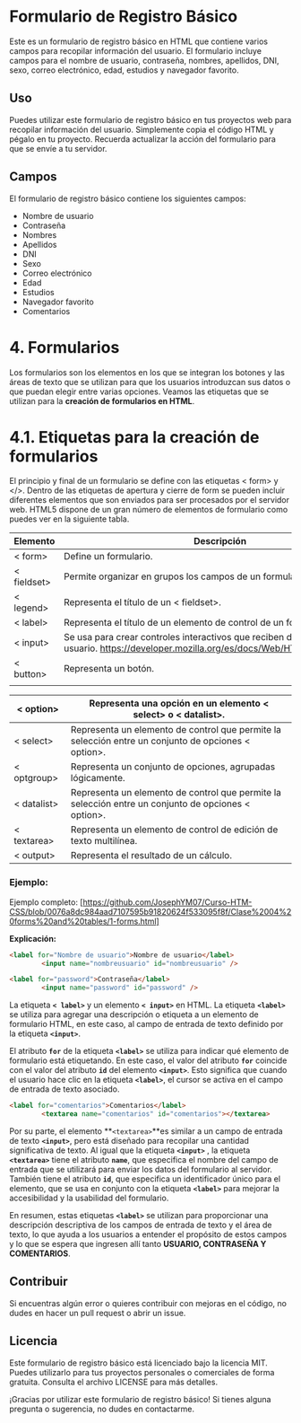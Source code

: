 # **Formulario de Registro Básico**

Este es un formulario de registro básico en HTML que contiene varios campos para recopilar información del usuario. El formulario incluye campos para el nombre de usuario, contraseña, nombres, apellidos, DNI, sexo, correo electrónico, edad, estudios y navegador favorito.

## **Uso**

Puedes utilizar este formulario de registro básico en tus proyectos web para recopilar información del usuario. Simplemente copia el código HTML y pégalo en tu proyecto. Recuerda actualizar la acción del formulario para que se envíe a tu servidor.

## **Campos**

El formulario de registro básico contiene los siguientes campos:

- Nombre de usuario
- Contraseña
- Nombres
- Apellidos
- DNI
- Sexo
- Correo electrónico
- Edad
- Estudios
- Navegador favorito
- Comentarios


# 4. Formularios

Los formularios son los elementos en los que se integran los botones y las áreas de texto que se utilizan para que los usuarios introduzcan sus datos o que puedan elegir entre varias opciones. Veamos las etiquetas que se utilizan para la **creación de formularios en HTML**.

# 4.1. Etiquetas para la creación de formularios

El principio y final de un formulario se define con las etiquetas < form> y </>. Dentro de las etiquetas de apertura y cierre de form se pueden incluir diferentes elementos que son enviados para ser procesados por el servidor web. HTML5 dispone de un gran número de elementos de formulario como puedes ver en la siguiente tabla.

| Elemento | Descripción |
| --- | --- |
| < form> | Define un formulario. |
| < fieldset> | Permite organizar en grupos los campos de un formulario. |
| < legend> | Representa el título de un < fieldset>. |
| < label> | Representa el título de un elemento de control de un formulario. |
| < input> | Se usa para crear controles interactivos que reciben datos del usuario. https://developer.mozilla.org/es/docs/Web/HTML/Elemento/input |
| < button> | Representa un botón. |
|  |  |


| < option> | Representa una opción en un elemento < select> o < datalist>. |
| --- | --- |
| < select> | Representa un elemento de control que permite la selección entre un conjunto de opciones < option>. |
| < optgroup> | Representa un conjunto de opciones, agrupadas lógicamente. |
| < datalist> | Representa un elemento de control que permite la selección entre un conjunto de opciones < option>. |
| < textarea> | Representa un elemento de control de edición de texto multilínea. |
| < output> | Representa el resultado de un cálculo. |


### Ejemplo:
Ejemplo completo: [https://github.com/JosephYM07/Curso-HTM-CSS/blob/0076a8dc984aad7107595b91820624f533095f8f/Clase%2004%20forms%20and%20tables/1-forms.html]



**Explicación:**

```html
<label for="Nombre de usuario">Nombre de usuario</label>
        <input name="nombreusuario" id="nombreusuario" />
```

```html
<label for="password">Contraseña</label>
        <input name="password" id="password" />
```

La etiqueta **`< label>`** y un elemento **`< input>`** en HTML. La etiqueta **`<label>`** se utiliza para agregar una descripción o etiqueta a un elemento de formulario HTML, en este caso, al campo de entrada de texto definido por la etiqueta **`<input>`**.

El atributo **`for`** de la etiqueta **`<label>`** se utiliza para indicar qué elemento de formulario está etiquetando. En este caso, el valor del atributo **`for`** coincide con el valor del atributo **`id`** del elemento **`<input>`**. Esto significa que cuando el usuario hace clic en la etiqueta **`<label>`**, el cursor se activa en el campo de entrada de texto asociado.

```html
<label for="comentarios">Comentarios</label>
        <textarea name="comentarios" id="comentarios"></textarea>
```

Por su parte, el elemento **`<textarea>`**es similar a un campo de entrada de texto **`<input>`**, pero está diseñado para recopilar una cantidad significativa de texto. Al igual que la etiqueta **`<input>`** , la etiqueta **`<textarea>`** tiene el atributo **`name`**, que especifica el nombre del campo de entrada que se utilizará para enviar los datos del formulario al servidor. También tiene el atributo **`id`**, que especifica un identificador único para el elemento, que se usa en conjunto con la etiqueta **`<label>`** para mejorar la accesibilidad y la usabilidad del formulario.

En resumen, estas etiquetas **`<label>`** se utilizan para proporcionar una descripción descriptiva de los campos de entrada de texto y el área de texto, lo que ayuda a los usuarios a entender el propósito de estos campos y lo que se espera que ingresen allí tanto ************USUARIO, CONTRASEÑA Y COMENTARIOS************.

## **Contribuir**

Si encuentras algún error o quieres contribuir con mejoras en el código, no dudes en hacer un pull request o abrir un issue.

## **Licencia**

Este formulario de registro básico está licenciado bajo la licencia MIT. Puedes utilizarlo para tus proyectos personales o comerciales de forma gratuita. Consulta el archivo LICENSE para más detalles.

¡Gracias por utilizar este formulario de registro básico! Si tienes alguna pregunta o sugerencia, no dudes en contactarme.